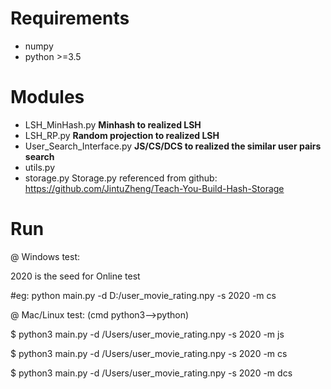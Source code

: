 # Requirements
- numpy
- python >=3.5

# Modules
- LSH_MinHash.py 
**Minhash to realized LSH**
- LSH_RP.py
**Random projection to realized LSH**
- User_Search_Interface.py
**JS/CS/DCS to realized the similar user pairs search**
- utils.py
- storage.py
Storage.py referenced from github: https://github.com/JintuZheng/Teach-You-Build-Hash-Storage

# Run
@ Windows test:

  2020 is the seed for Online test

#eg: python main.py -d D:/user_movie_rating.npy -s 2020 -m cs

  

@ Mac/Linux test: (cmd python3-->python)

$ python3 main.py -d /Users/user_movie_rating.npy -s 2020 -m js

$ python3 main.py -d /Users/user_movie_rating.npy -s 2020 -m cs

$ python3 main.py -d /Users/user_movie_rating.npy -s 2020 -m dcs
